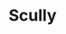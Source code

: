 ---
title: "Scully"
meta_title: "Scully Themes | A Curated Directory Of Free Scully Themes"
meta_description: "A curated directory of best free Scully themes created by independent web designers & developers that are open source, MIT licensed & available for free to download."
icon: images/icons/scully.svg
official_url: https://scully.io
github_path: scullyio/scully
twitter_username: ScullyIO
license: MIT
license_url: "https://github.com/scullyio/scully/blob/main/LICENSE"
language: JavaScript
taxonomy: ssg
url: /scully-themes
short_description: "The best way to build the fastest Angular apps. Scully is a static site generator for Angular projects looking to embrace the Jamstack."
subscription_form:
  enable: true
  title: "Stay up to date with Jamstack resources & news"
  form_action: "https://statichunt.us20.list-manage.com/subscribe/post?u=dee5423f5cc21fc892eced0e9&amp;id=af2dc095be"
  form_name: "b_dee5423f5cc21fc892eced0e9_af2dc095be"
  button_label: "Subscribe"

draft: true
---